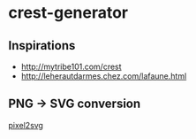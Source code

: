 # crest-generator

## Inspirations

* http://mytribe101.com/crest
* http://leherautdarmes.chez.com/lafaune.html

## PNG -> SVG conversion

[pixel2svg](http://florian-berger.de/en/software/pixel2svg/)
